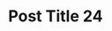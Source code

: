 ---
title: 'Post Title 24'
description: 'Description'
pubDate: 'Jun 26 2024'
heroImage: '/images/posts/blog-placeholder-3.jpg'
category: 'blog'
tags: ['experience'] 
---
